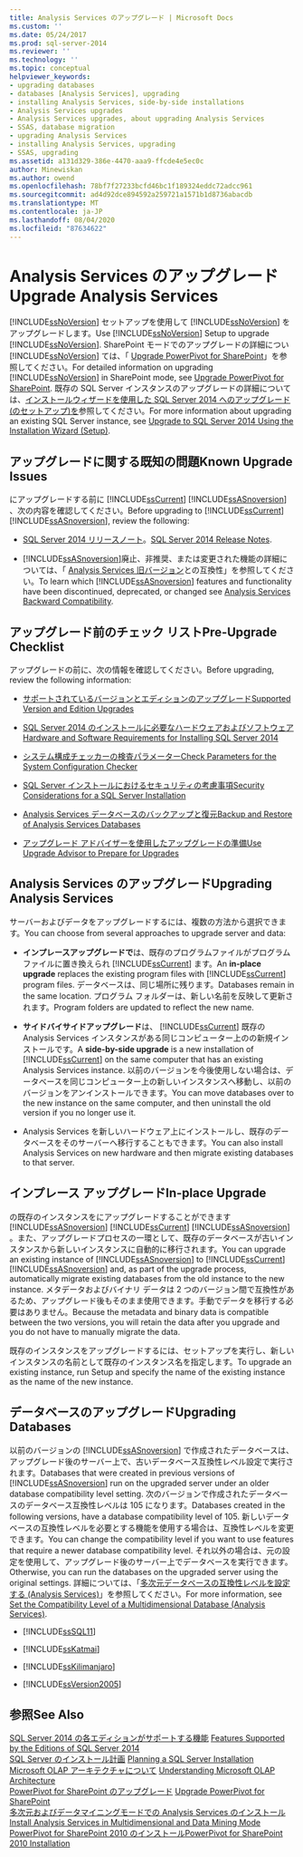 ```yaml
---
title: Analysis Services のアップグレード | Microsoft Docs
ms.custom: ''
ms.date: 05/24/2017
ms.prod: sql-server-2014
ms.reviewer: ''
ms.technology: ''
ms.topic: conceptual
helpviewer_keywords:
- upgrading databases
- databases [Analysis Services], upgrading
- installing Analysis Services, side-by-side installations
- Analysis Services upgrades
- Analysis Services upgrades, about upgrading Analysis Services
- SSAS, database migration
- upgrading Analysis Services
- installing Analysis Services, upgrading
- SSAS, upgrading
ms.assetid: a131d329-386e-4470-aaa9-ffcde4e5ec0c
author: Minewiskan
ms.author: owend
ms.openlocfilehash: 78bf7f27233bcfd46bc1f189324eddc72adcc961
ms.sourcegitcommit: ad4d92dce894592a259721a1571b1d8736abacdb
ms.translationtype: MT
ms.contentlocale: ja-JP
ms.lasthandoff: 08/04/2020
ms.locfileid: "87634622"
---
```

# <a name="upgrade-analysis-services"></a><span data-ttu-id="93e07-102">Analysis Services のアップグレード</span><span class="sxs-lookup"><span data-stu-id="93e07-102">Upgrade Analysis Services</span></span>
  <span data-ttu-id="93e07-103">[!INCLUDE[ssNoVersion](../../includes/ssnoversion-md.md)] セットアップを使用して [!INCLUDE[ssNoVersion](../../includes/ssnoversion-md.md)] をアップグレードします。</span><span class="sxs-lookup"><span data-stu-id="93e07-103">Use [!INCLUDE[ssNoVersion](../../includes/ssnoversion-md.md)] Setup to upgrade [!INCLUDE[ssNoVersion](../../includes/ssnoversion-md.md)].</span></span> <span data-ttu-id="93e07-104">SharePoint モードでのアップグレードの詳細につい [!INCLUDE[ssNoVersion](../../includes/ssnoversion-md.md)] ては、「 [Upgrade PowerPivot for SharePoint](upgrade-power-pivot-for-sharepoint.md)」を参照してください。</span><span class="sxs-lookup"><span data-stu-id="93e07-104">For detailed information on upgrading [!INCLUDE[ssNoVersion](../../includes/ssnoversion-md.md)] in SharePoint mode, see [Upgrade PowerPivot for SharePoint](upgrade-power-pivot-for-sharepoint.md).</span></span> <span data-ttu-id="93e07-105">既存の SQL Server インスタンスのアップグレードの詳細については、[インストールウィザードを使用した SQL Server 2014 へのアップグレード &#40;のセットアップ&#41;を](upgrade-sql-server-using-the-installation-wizard-setup.md)参照してください。</span><span class="sxs-lookup"><span data-stu-id="93e07-105">For more information about upgrading an existing SQL Server instance, see [Upgrade to SQL Server 2014 Using the Installation Wizard &#40;Setup&#41;](upgrade-sql-server-using-the-installation-wizard-setup.md).</span></span>  
  
## <a name="known-upgrade-issues"></a><span data-ttu-id="93e07-106">アップグレードに関する既知の問題</span><span class="sxs-lookup"><span data-stu-id="93e07-106">Known Upgrade Issues</span></span>  
 <span data-ttu-id="93e07-107">にアップグレードする前に [!INCLUDE[ssCurrent](../../includes/sscurrent-md.md)] [!INCLUDE[ssASnoversion](../../includes/ssasnoversion-md.md)] 、次の内容を確認してください。</span><span class="sxs-lookup"><span data-stu-id="93e07-107">Before upgrading to [!INCLUDE[ssCurrent](../../includes/sscurrent-md.md)] [!INCLUDE[ssASnoversion](../../includes/ssasnoversion-md.md)], review the following:</span></span>  
  
-   <span data-ttu-id="93e07-108">[SQL Server 2014 リリースノート](https://go.microsoft.com/fwlink/?LinkID=296445)。</span><span class="sxs-lookup"><span data-stu-id="93e07-108">[SQL Server 2014 Release Notes](https://go.microsoft.com/fwlink/?LinkID=296445).</span></span>  
  
-   <span data-ttu-id="93e07-109">[!INCLUDE[ssASnoversion](../../includes/ssasnoversion-md.md)]廃止、非推奨、または変更された機能の詳細については、「 [Analysis Services 旧バージョン](https://docs.microsoft.com/analysis-services/analysis-services-backward-compatibility)との互換性」を参照してください。</span><span class="sxs-lookup"><span data-stu-id="93e07-109">To learn which [!INCLUDE[ssASnoversion](../../includes/ssasnoversion-md.md)] features and functionality have been discontinued, deprecated, or changed see [Analysis Services Backward Compatibility](https://docs.microsoft.com/analysis-services/analysis-services-backward-compatibility).</span></span>  
  
## <a name="pre-upgrade-checklist"></a><span data-ttu-id="93e07-110">アップグレード前のチェック リスト</span><span class="sxs-lookup"><span data-stu-id="93e07-110">Pre-Upgrade Checklist</span></span>  
 <span data-ttu-id="93e07-111">アップグレードの前に、次の情報を確認してください。</span><span class="sxs-lookup"><span data-stu-id="93e07-111">Before upgrading, review the following information:</span></span>  
  
-   [<span data-ttu-id="93e07-112">サポートされているバージョンとエディションのアップグレード</span><span class="sxs-lookup"><span data-stu-id="93e07-112">Supported Version and Edition Upgrades</span></span>](supported-version-and-edition-upgrades.md)  
  
-   [<span data-ttu-id="93e07-113">SQL Server 2014 のインストールに必要なハードウェアおよびソフトウェア</span><span class="sxs-lookup"><span data-stu-id="93e07-113">Hardware and Software Requirements for Installing SQL Server 2014</span></span>](../../sql-server/install/hardware-and-software-requirements-for-installing-sql-server.md)  
  
-   [<span data-ttu-id="93e07-114">システム構成チェッカーの検査パラメーター</span><span class="sxs-lookup"><span data-stu-id="93e07-114">Check Parameters for the System Configuration Checker</span></span>](check-parameters-for-the-system-configuration-checker.md)  
  
-   [<span data-ttu-id="93e07-115">SQL Server インストールにおけるセキュリティの考慮事項</span><span class="sxs-lookup"><span data-stu-id="93e07-115">Security Considerations for a SQL Server Installation</span></span>](../../sql-server/install/security-considerations-for-a-sql-server-installation.md)  
  
-   [<span data-ttu-id="93e07-116">Analysis Services データベースのバックアップと復元</span><span class="sxs-lookup"><span data-stu-id="93e07-116">Backup and Restore of Analysis Services Databases</span></span>](https://docs.microsoft.com/analysis-services/multidimensional-models/backup-and-restore-of-analysis-services-databases)  
  
-   [<span data-ttu-id="93e07-117">アップグレード アドバイザーを使用したアップグレードの準備</span><span class="sxs-lookup"><span data-stu-id="93e07-117">Use Upgrade Advisor to Prepare for Upgrades</span></span>](../../sql-server/install/use-upgrade-advisor-to-prepare-for-upgrades.md)  
  
## <a name="upgrading-analysis-services"></a><span data-ttu-id="93e07-118">Analysis Services のアップグレード</span><span class="sxs-lookup"><span data-stu-id="93e07-118">Upgrading Analysis Services</span></span>  
 <span data-ttu-id="93e07-119">サーバーおよびデータをアップグレードするには、複数の方法から選択できます。</span><span class="sxs-lookup"><span data-stu-id="93e07-119">You can choose from several approaches to upgrade server and data:</span></span>  
  
-   <span data-ttu-id="93e07-120">**インプレースアップグレードで**は、既存のプログラムファイルがプログラムファイルに置き換えられ [!INCLUDE[ssCurrent](../../includes/sscurrent-md.md)] ます。</span><span class="sxs-lookup"><span data-stu-id="93e07-120">An **in-place upgrade** replaces the existing program files with [!INCLUDE[ssCurrent](../../includes/sscurrent-md.md)] program files.</span></span> <span data-ttu-id="93e07-121">データベースは、同じ場所に残ります。</span><span class="sxs-lookup"><span data-stu-id="93e07-121">Databases remain in the same location.</span></span> <span data-ttu-id="93e07-122">プログラム フォルダーは、新しい名前を反映して更新されます。</span><span class="sxs-lookup"><span data-stu-id="93e07-122">Program folders are updated to reflect the new name.</span></span>  
  
-   <span data-ttu-id="93e07-123">**サイドバイサイドアップグレード**は、 [!INCLUDE[ssCurrent](../../includes/sscurrent-md.md)] 既存の Analysis Services インスタンスがある同じコンピューター上のの新規インストールです。</span><span class="sxs-lookup"><span data-stu-id="93e07-123">A **side-by-side upgrade** is a new installation of [!INCLUDE[ssCurrent](../../includes/sscurrent-md.md)] on the same computer that has an existing Analysis Services instance.</span></span> <span data-ttu-id="93e07-124">以前のバージョンを今後使用しない場合は、データベースを同じコンピューター上の新しいインスタンスへ移動し、以前のバージョンをアンインストールできます。</span><span class="sxs-lookup"><span data-stu-id="93e07-124">You can move databases over to the new instance on the same computer, and then uninstall the old version if you no longer use it.</span></span>  
  
-   <span data-ttu-id="93e07-125">Analysis Services を新しいハードウェア上にインストールし、既存のデータベースをそのサーバーへ移行することもできます。</span><span class="sxs-lookup"><span data-stu-id="93e07-125">You can also install Analysis Services on new hardware and then migrate existing databases to that server.</span></span>  
  
## <a name="in-place-upgrade"></a><span data-ttu-id="93e07-126">インプレース アップグレード</span><span class="sxs-lookup"><span data-stu-id="93e07-126">In-place Upgrade</span></span>  
 <span data-ttu-id="93e07-127">の既存のインスタンスをにアップグレードすることができます [!INCLUDE[ssASnoversion](../../includes/ssasnoversion-md.md)] [!INCLUDE[ssCurrent](../../includes/sscurrent-md.md)] [!INCLUDE[ssASnoversion](../../includes/ssasnoversion-md.md)] 。また、アップグレードプロセスの一環として、既存のデータベースが古いインスタンスから新しいインスタンスに自動的に移行されます。</span><span class="sxs-lookup"><span data-stu-id="93e07-127">You can upgrade an existing instance of [!INCLUDE[ssASnoversion](../../includes/ssasnoversion-md.md)] to [!INCLUDE[ssCurrent](../../includes/sscurrent-md.md)] [!INCLUDE[ssASnoversion](../../includes/ssasnoversion-md.md)] and, as part of the upgrade process, automatically migrate existing databases from the old instance to the new instance.</span></span> <span data-ttu-id="93e07-128">メタデータおよびバイナリ データは 2 つのバージョン間で互換性があるため、アップグレード後もそのまま使用できます。手動でデータを移行する必要はありません。</span><span class="sxs-lookup"><span data-stu-id="93e07-128">Because the metadata and binary data is compatible between the two versions, you will retain the data after you upgrade and you do not have to manually migrate the data.</span></span>  
  
 <span data-ttu-id="93e07-129">既存のインスタンスをアップグレードするには、セットアップを実行し、新しいインスタンスの名前として既存のインスタンス名を指定します。</span><span class="sxs-lookup"><span data-stu-id="93e07-129">To upgrade an existing instance, run Setup and specify the name of the existing instance as the name of the new instance.</span></span>  
  
## <a name="upgrading-databases"></a><span data-ttu-id="93e07-130">データベースのアップグレード</span><span class="sxs-lookup"><span data-stu-id="93e07-130">Upgrading Databases</span></span>  
 <span data-ttu-id="93e07-131">以前のバージョンの [!INCLUDE[ssASnoversion](../../includes/ssasnoversion-md.md)] で作成されたデータベースは、アップグレード後のサーバー上で、古いデータベース互換性レベル設定で実行されます。</span><span class="sxs-lookup"><span data-stu-id="93e07-131">Databases that were created in previous versions of [!INCLUDE[ssASnoversion](../../includes/ssasnoversion-md.md)] run on the upgraded server under an older database compatibility level setting.</span></span> <span data-ttu-id="93e07-132">次のバージョンで作成されたデータベースのデータベース互換性レベルは 105 になります。</span><span class="sxs-lookup"><span data-stu-id="93e07-132">Databases created in the following versions, have a database compatibility level of 105.</span></span> <span data-ttu-id="93e07-133">新しいデータベースの互換性レベルを必要とする機能を使用する場合は、互換性レベルを変更できます。</span><span class="sxs-lookup"><span data-stu-id="93e07-133">You can change the compatibility level if you want to use features that require a newer database compatibility level.</span></span> <span data-ttu-id="93e07-134">それ以外の場合は、元の設定を使用して、アップグレード後のサーバー上でデータベースを実行できます。</span><span class="sxs-lookup"><span data-stu-id="93e07-134">Otherwise, you can run the databases on the upgraded server using the original settings.</span></span> <span data-ttu-id="93e07-135">詳細については、「[多次元データベースの互換性レベルを設定する &#40;Analysis Services&#41;](https://docs.microsoft.com/analysis-services/multidimensional-models/compatibility-level-of-a-multidimensional-database-analysis-services)」を参照してください。</span><span class="sxs-lookup"><span data-stu-id="93e07-135">For more information, see [Set the Compatibility Level of a Multidimensional Database &#40;Analysis Services&#41;](https://docs.microsoft.com/analysis-services/multidimensional-models/compatibility-level-of-a-multidimensional-database-analysis-services).</span></span>  
  
-   [!INCLUDE[ssSQL11](../../includes/sssql11-md.md)]  
  
-   [!INCLUDE[ssKatmai](../../includes/sskatmai-md.md)]  
  
-   [!INCLUDE[ssKilimanjaro](../../includes/sskilimanjaro-md.md)]  
  
-   [!INCLUDE[ssVersion2005](../../includes/ssversion2005-md.md)]  
  
## <a name="see-also"></a><span data-ttu-id="93e07-136">参照</span><span class="sxs-lookup"><span data-stu-id="93e07-136">See Also</span></span>  
 <span data-ttu-id="93e07-137">[SQL Server 2014 の各エディションがサポートする機能](../../getting-started/features-supported-by-the-editions-of-sql-server-2014.md) </span><span class="sxs-lookup"><span data-stu-id="93e07-137">[Features Supported by the Editions of SQL Server 2014](../../getting-started/features-supported-by-the-editions-of-sql-server-2014.md) </span></span>  
 <span data-ttu-id="93e07-138">[SQL Server のインストール計画](../../sql-server/install/planning-a-sql-server-installation.md) </span><span class="sxs-lookup"><span data-stu-id="93e07-138">[Planning a SQL Server Installation](../../sql-server/install/planning-a-sql-server-installation.md) </span></span>  
 <span data-ttu-id="93e07-139">[Microsoft OLAP アーキテクチャについて](https://docs.microsoft.com/analysis-services/multidimensional-models/olap-physical/understanding-microsoft-olap-architecture) </span><span class="sxs-lookup"><span data-stu-id="93e07-139">[Understanding Microsoft OLAP Architecture](https://docs.microsoft.com/analysis-services/multidimensional-models/olap-physical/understanding-microsoft-olap-architecture) </span></span>  
 <span data-ttu-id="93e07-140">[PowerPivot for SharePoint のアップグレード](upgrade-power-pivot-for-sharepoint.md) </span><span class="sxs-lookup"><span data-stu-id="93e07-140">[Upgrade PowerPivot for SharePoint](upgrade-power-pivot-for-sharepoint.md) </span></span>  
 <span data-ttu-id="93e07-141">[多次元およびデータマイニングモードでの Analysis Services のインストール](../../sql-server/install/install-analysis-services-in-multidimensional-and-data-mining-mode.md) </span><span class="sxs-lookup"><span data-stu-id="93e07-141">[Install Analysis Services in Multidimensional and Data Mining Mode](../../sql-server/install/install-analysis-services-in-multidimensional-and-data-mining-mode.md) </span></span>  
 [<span data-ttu-id="93e07-142">PowerPivot for SharePoint 2010 のインストール</span><span class="sxs-lookup"><span data-stu-id="93e07-142">PowerPivot for SharePoint 2010 Installation</span></span>](../../sql-server/install/powerpivot-for-sharepoint-2010-installation.md)  
  
  
